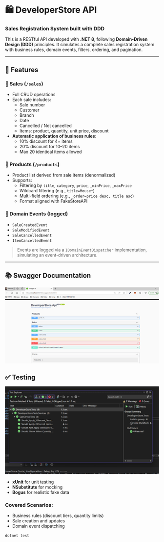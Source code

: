 # 🛍️ DeveloperStore API

### Sales Registration System built with DDD

This is a RESTful API developed with **.NET 8**, following **Domain-Driven Design (DDD)** principles. It simulates a complete sales registration system with business rules, domain events, filters, ordering, and pagination.

---

## 🚀 Features

### 🧾 Sales (`/sales`)
- Full CRUD operations
- Each sale includes:
  - Sale number
  - Customer
  - Branch
  - Date
  - Cancelled / Not cancelled
  - Items: product, quantity, unit price, discount
- **Automatic application of business rules**:
  - 10% discount for 4+ items
  - 20% discount for 10–20 items
  - Max 20 identical items allowed

### 🛒 Products (`/products`)
- Product list derived from sale items (denormalized)
- Supports:
  - Filtering by `title`, `category`, `price`, `_minPrice`, `_maxPrice`
  - Wildcard filtering (e.g., `title=Mouse*`)
  - Multi-field ordering (e.g., `_order=price desc, title asc`)
  - Format aligned with FakeStoreAPI

### 📣 Domain Events (logged)
- `SaleCreatedEvent`
- `SaleModifiedEvent`
- `SaleCancelledEvent`
- `ItemCancelledEvent`

> Events are logged via a `IDomainEventDispatcher` implementation, simulating an event-driven architecture.

---

## 📚 Swagger Documentation

![Swagger UI](./Assets/Swagger.png)


## ✅ Testing

![UnitTest](./Assets/UnitTest.png)

- **xUnit** for unit testing  
- **NSubstitute** for mocking  
- **Bogus** for realistic fake data  

### Covered Scenarios:
- Business rules (discount tiers, quantity limits)
- Sale creation and updates
- Domain event dispatching

```bash
dotnet test

